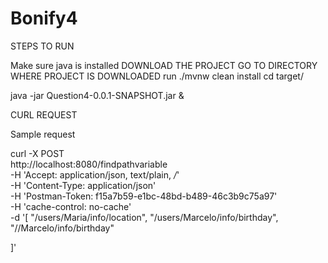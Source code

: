 # Bonify4


STEPS TO RUN 

Make sure java is installed
DOWNLOAD THE PROJECT
GO TO DIRECTORY WHERE PROJECT IS DOWNLOADED 
run ./mvnw clean install
cd target/

java -jar Question4-0.0.1-SNAPSHOT.jar &

CURL REQUEST

Sample request

curl -X POST \
  http://localhost:8080/findpathvariable \
  -H 'Accept: application/json, text/plain, */*' \
  -H 'Content-Type: application/json' \
  -H 'Postman-Token: f15a7b59-e1bc-48bd-b489-46c3b9c75a97' \
  -H 'cache-control: no-cache' \
  -d '[
  "/users/Maria/info/location",
  "/users/Marcelo/info/birthday",
  "//Marcelo/info/birthday"
  
]'

